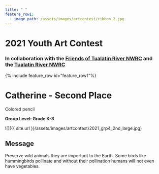 ```yaml
---
title: " "
feature_row1:
  - image_path: /assets/images/artcontest/ribbon_2.jpg
---
```


# 2021 Youth Art Contest

### In collaboration with the [Friends of Tualatin River NWRC](https://fotr.wildapricot.org/) and the [Tualatin River NWRC](https://www.fws.gov/refuge/Tualatin_River/)

{% include feature_row id="feature_row1"%}

# Catherine - Second Place  
Colored pencil  

**Group Level: Grade K-3**  

![]({{ site.url }}/assets/images/artcontest/2021_grp4_2nd_large.jpg)

## Message

Preserve wild animals they are important to the Earth. Some birds like hummingbirds pollinate and without their pollination humans will not even have vegetables.
